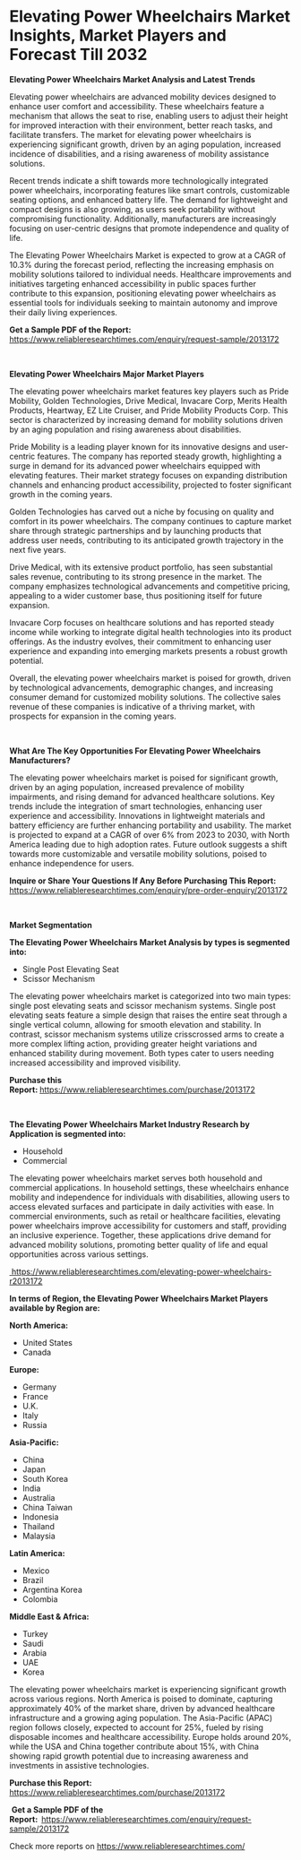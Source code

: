 <p><h1>Elevating Power Wheelchairs Market Insights, Market Players and Forecast Till 2032</h1></p><p><strong>Elevating Power Wheelchairs Market Analysis and Latest Trends</strong></p>
<p><p>Elevating power wheelchairs are advanced mobility devices designed to enhance user comfort and accessibility. These wheelchairs feature a mechanism that allows the seat to rise, enabling users to adjust their height for improved interaction with their environment, better reach tasks, and facilitate transfers. The market for elevating power wheelchairs is experiencing significant growth, driven by an aging population, increased incidence of disabilities, and a rising awareness of mobility assistance solutions.</p><p>Recent trends indicate a shift towards more technologically integrated power wheelchairs, incorporating features like smart controls, customizable seating options, and enhanced battery life. The demand for lightweight and compact designs is also growing, as users seek portability without compromising functionality. Additionally, manufacturers are increasingly focusing on user-centric designs that promote independence and quality of life.</p><p>The Elevating Power Wheelchairs Market is expected to grow at a CAGR of 10.3% during the forecast period, reflecting the increasing emphasis on mobility solutions tailored to individual needs. Healthcare improvements and initiatives targeting enhanced accessibility in public spaces further contribute to this expansion, positioning elevating power wheelchairs as essential tools for individuals seeking to maintain autonomy and improve their daily living experiences.</p></p>
<p><strong>Get a Sample PDF of the Report:&nbsp;</strong> <a href="https://www.reliableresearchtimes.com/enquiry/request-sample/2013172?utm_campaign=3087&utm_medium=2&utm_source=Github&utm_content=ia&utm_term=05042025&utm_id=elevating-power-wheelchairs">https://www.reliableresearchtimes.com/enquiry/request-sample/2013172</a></p>
<p>&nbsp;</p>
<p><strong>Elevating Power Wheelchairs Major Market Players</strong></p>
<p><p>The elevating power wheelchairs market features key players such as Pride Mobility, Golden Technologies, Drive Medical, Invacare Corp, Merits Health Products, Heartway, EZ Lite Cruiser, and Pride Mobility Products Corp. This sector is characterized by increasing demand for mobility solutions driven by an aging population and rising awareness about disabilities.</p><p>Pride Mobility is a leading player known for its innovative designs and user-centric features. The company has reported steady growth, highlighting a surge in demand for its advanced power wheelchairs equipped with elevating features. Their market strategy focuses on expanding distribution channels and enhancing product accessibility, projected to foster significant growth in the coming years.</p><p>Golden Technologies has carved out a niche by focusing on quality and comfort in its power wheelchairs. The company continues to capture market share through strategic partnerships and by launching products that address user needs, contributing to its anticipated growth trajectory in the next five years.</p><p>Drive Medical, with its extensive product portfolio, has seen substantial sales revenue, contributing to its strong presence in the market. The company emphasizes technological advancements and competitive pricing, appealing to a wider customer base, thus positioning itself for future expansion.</p><p>Invacare Corp focuses on healthcare solutions and has reported steady income while working to integrate digital health technologies into its product offerings. As the industry evolves, their commitment to enhancing user experience and expanding into emerging markets presents a robust growth potential.</p><p>Overall, the elevating power wheelchairs market is poised for growth, driven by technological advancements, demographic changes, and increasing consumer demand for customized mobility solutions. The collective sales revenue of these companies is indicative of a thriving market, with prospects for expansion in the coming years.</p></p>
<p>&nbsp;</p>
<p><strong>What Are The Key Opportunities For Elevating Power Wheelchairs Manufacturers?</strong></p>
<p><p>The elevating power wheelchairs market is poised for significant growth, driven by an aging population, increased prevalence of mobility impairments, and rising demand for advanced healthcare solutions. Key trends include the integration of smart technologies, enhancing user experience and accessibility. Innovations in lightweight materials and battery efficiency are further enhancing portability and usability. The market is projected to expand at a CAGR of over 6% from 2023 to 2030, with North America leading due to high adoption rates. Future outlook suggests a shift towards more customizable and versatile mobility solutions, poised to enhance independence for users.</p></p>
<p><strong>Inquire or Share Your Questions If Any Before Purchasing This Report:</strong> <a href="https://www.reliableresearchtimes.com/enquiry/pre-order-enquiry/2013172?utm_campaign=3087&utm_medium=2&utm_source=Github&utm_content=ia&utm_term=05042025&utm_id=elevating-power-wheelchairs">https://www.reliableresearchtimes.com/enquiry/pre-order-enquiry/2013172</a></p>
<p>&nbsp;</p>
<p><strong>Market Segmentation</strong></p>
<p><strong>The Elevating Power Wheelchairs Market Analysis by types is segmented into:</strong></p>
<p><ul><li>Single Post Elevating Seat</li><li>Scissor Mechanism</li></ul></p>
<p><p>The elevating power wheelchairs market is categorized into two main types: single post elevating seats and scissor mechanism systems. Single post elevating seats feature a simple design that raises the entire seat through a single vertical column, allowing for smooth elevation and stability. In contrast, scissor mechanism systems utilize crisscrossed arms to create a more complex lifting action, providing greater height variations and enhanced stability during movement. Both types cater to users needing increased accessibility and improved visibility.</p></p>
<p><strong>Purchase this Report:&nbsp;</strong><a href="https://www.reliableresearchtimes.com/purchase/2013172?utm_campaign=3087&utm_medium=2&utm_source=Github&utm_content=ia&utm_term=05042025&utm_id=elevating-power-wheelchairs">https://www.reliableresearchtimes.com/purchase/2013172</a></p>
<p>&nbsp;</p>
<p><strong>The Elevating Power Wheelchairs Market Industry Research by Application is segmented into:</strong></p>
<p><ul><li>Household</li><li>Commercial</li></ul></p>
<p><p>The elevating power wheelchairs market serves both household and commercial applications. In household settings, these wheelchairs enhance mobility and independence for individuals with disabilities, allowing users to access elevated surfaces and participate in daily activities with ease. In commercial environments, such as retail or healthcare facilities, elevating power wheelchairs improve accessibility for customers and staff, providing an inclusive experience. Together, these applications drive demand for advanced mobility solutions, promoting better quality of life and equal opportunities across various settings.</p></p>
<p><a href="https://www.reliableresearchtimes.com/elevating-power-wheelchairs-r2013172?utm_campaign=3087&utm_medium=2&utm_source=Github&utm_content=ia&utm_term=05042025&utm_id=elevating-power-wheelchairs">&nbsp;https://www.reliableresearchtimes.com/elevating-power-wheelchairs-r2013172</a></p>
<p><strong>In terms of Region, the Elevating Power Wheelchairs Market Players available by Region are:</strong></p>
<p>
    <p> <strong> North America: </strong>
        <ul>
            <li>United States</li>
            <li>Canada</li>
        </ul>
        </p> 
    <p> <strong> Europe: </strong>
        <ul>
            <li>Germany</li>
            <li>France</li>
            <li>U.K.</li>
            <li>Italy</li>
            <li>Russia</li>
        </ul>
        </p> 
    <p> <strong> Asia-Pacific: </strong>
        <ul>
            <li>China</li>
            <li>Japan</li>
            <li>South Korea</li>
            <li>India</li>
            <li>Australia</li>
            <li>China Taiwan</li>
            <li>Indonesia</li>
            <li>Thailand</li>
            <li>Malaysia</li>
        </ul>
        </p> 
    <p> <strong> Latin America: </strong>
        <ul>
            <li>Mexico</li>
            <li>Brazil</li>
            <li>Argentina Korea</li>
            <li>Colombia</li>
        </ul>
        </p> 
    <p> <strong> Middle East & Africa: </strong>
        <ul>
            <li>Turkey</li>
            <li>Saudi</li>
            <li>Arabia</li>
            <li>UAE</li>
            <li>Korea</li>
        </ul>
    </p>
    </p>
<p><p>The elevating power wheelchairs market is experiencing significant growth across various regions. North America is poised to dominate, capturing approximately 40% of the market share, driven by advanced healthcare infrastructure and a growing aging population. The Asia-Pacific (APAC) region follows closely, expected to account for 25%, fueled by rising disposable incomes and healthcare accessibility. Europe holds around 20%, while the USA and China together contribute about 15%, with China showing rapid growth potential due to increasing awareness and investments in assistive technologies.</p></p>
<p><strong>Purchase this Report: </strong><a href="https://www.reliableresearchtimes.com/purchase/2013172?utm_campaign=3087&utm_medium=2&utm_source=Github&utm_content=ia&utm_term=05042025&utm_id=elevating-power-wheelchairs">https://www.reliableresearchtimes.com/purchase/2013172</a></p>
<p>&nbsp;<strong>Get a Sample PDF of the Report:&nbsp;&nbsp;</strong><a href="https://www.reliableresearchtimes.com/enquiry/request-sample/2013172?utm_campaign=3087&utm_medium=2&utm_source=Github&utm_content=ia&utm_term=05042025&utm_id=elevating-power-wheelchairs">https://www.reliableresearchtimes.com/enquiry/request-sample/2013172</a></p>
<p><strong></strong></p>
<p>Check more reports on <a href="https://www.reliableresearchtimes.com/?utm_campaign=3087&utm_medium=2&utm_source=Github&utm_content=ia&utm_term=05042025&utm_id=elevating-power-wheelchairs">https://www.reliableresearchtimes.com/</a></p>